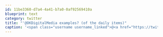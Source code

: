 ```yaml
---
id: 11be3360-d7a4-4a41-b7a0-0af92569410a
blueprint: text
category: twitter
title: "'@OKDigitalMedia examples? (of the daily items)"
caption: '<span class="username username_linked">@<a href="https://twitter.com/OKDigitalMedia" title="John Thiessen">OKDigitalMedia</a></span> examples? (of the daily items)'
---
```

